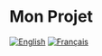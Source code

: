 # Mon Projet

[![English](https://img.shields.io/badge/lang-English-blue)](README.en.md)
[![Français](https://img.shields.io/badge/lang-Français-red)](README.fr.md)
